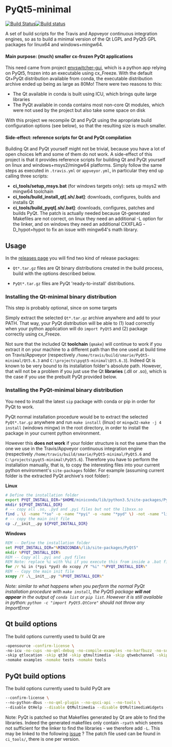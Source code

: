 # PyQt5-minimal

[![Build Status](https://travis-ci.org/smarie/PyQt5-minimal.svg?branch=Qt5.6.3_PyQt_5.6_Python3.5)](https://travis-ci.org/smarie/PyQt5-minimal)[![Build status](https://ci.appveyor.com/api/projects/status/5v9xec097c99h8ox?svg=true)](https://ci.appveyor.com/project/smarie/pyqt5-minimal)

A set of build scripts for the Travis and Appveyor continuous integration engines, so as to build a minimal version of the Qt LGPL and PyQt5 GPL packages for linux64 and windows+mingw64. 

#### Main purpose: (much) smaller cx-frozen PyQt applications  

This need came from project [envswitcher-gui](https://github.com/smarie/env-switcher-gui), which is a python app relying on PyQt5, frozen into an executable using cx_Freeze. With the default Qt+PyQt distribution available from conda, the executable distribution archive ended up being as large as 80Mo! There were two reasons to this: 

* The Qt available in conda is built using ICU, which brings quite large libraries
* The PyQt available in conda contains most non-core Qt modules, which were not used by the project but also take some space on disk

With this project we recompile Qt and PyQt using the apropriate build configuration options (see below), so that the resulting size is much smaller.

#### Side-effect: reference scripts for Qt and PyQt compilation

Building Qt and PyQt yourself might not be trivial, because you have a lot of open choices left and some of them do not work. A side-effect of this project is that it provides reference scripts for building Qt and PyQt yourself on linux and windows+msys2/mingw64 platforms. Simply follow the same steps as executed in `.travis.yml` or `appveyor.yml`, in particular they end up calling three scripts:

* **ci_tools/setup_msys.bat** (for windows targets only): sets up msys2 with mingw64 toolchain
* **ci_tools/build_install_qt\[.sh/.bat\]**: downloads, configures, builds and installs Qt
* **ci_tools/build_pyqt\[.sh/.bat\]**: downloads, configures, patches and builds PyQt. The patch is actually needed because Qt-generated Makefiles are not correct, on linux they need an additional -L<xxx> option for the linker, and on windows they need an additional CXXFLAG -D_hypot=hypot to fix an issue with mingw64's math library.

## Usage

In the [releases page](https://github.com/smarie/PyQt5-minimal/releases) you will find two kind of release packages:

* `Qt*.tar.gz` files are Qt binary distributions created in the build process, build with the options described below. 

* `PyQt*.tar.gz` files are PyQt 'ready-to-install' distributions. 


### Installing the Qt-minimal binary distribution

This step is probably optional, since on some targets 

Simply extract the selected `Qt*.tar.gz` archive anywhere and add to your PATH. That way, your PyQt distribution will be able to (1) load correctly when your python application will do `import PyQt5` and (2) package correctly using cx_Freeze.

Not sure that the included Qt **toolchain** (`qmake`) will continue to work if you extract it on your machine to a different path than the one used at build time on Travis/Appveyor (respectively `/home/travis/build/smarie/PyQt5-minimal/Qt5.6.3` and `C:\projects\pyqt5-minimal\Qt5.6.3`). Indeed Qt is known to be very bound to its installation folder's absolute path. However, that will not be a problem if you just use the Qt **libraries** (.dll or .so), which is the case if you use the prebuilt PyQt provided below.

### Installing the PyQt-minimal binary distribution

You need to install the latest `sip` package with conda or pip in order for PyQt to work.

PyQt normal installation procedure would be to extract the selected `PyQt*.tar.gz` anywhere and run `make install` (linux) or `mingw32-make -j 4 install` (windows mingw) in the root directory, in order to install the package in your current python environment. 

However this **does not work** if your folder structure is not the same than the one we use in the Travis/Appveyor continuous integration engine (respectively `/home/travis/build/smarie/PyQt5-minimal/PyQt5.6` and `C:\projects\pyqt5-minimal\PyQt5.6`). Therefore you have to perform the installation manually, that is, to copy the interesting files into your current python environment's `site-packages` folder. For example (assuming current folder is the extracted PyQt archive's root folder):

**Linux**
```bash
# Define the installation folder
export PYQT_INSTALL_DIR="$HOME/miniconda/lib/python3.5/site-packages/PyQt5"
mkdir ${PYQT_INSTALL_DIR}
# -- copy all .so, .pyd and .pyi files but not the libxxx.so
find . \( -name "*so" -o -name "*pyi" -o -name "*pyd" \) -not -name "lib*" -exec cp {} $PYQT_INSTALL_DIR \;
# -- copy the main init file
cp ./__init__.py ${PYQT_INSTALL_DIR}
```

**Windows**
```cmd
REM -- Define the installation folder
set PYQT_INSTALL_DIR="%MINICONDA%/lib/site-packages/PyQt5"
mkdir %PYQT_INSTALL_DIR%
REM -- Copy all .pyi and .pyd files
REM Note: replace %i with %%i if you execute this from inside a .bat file
for /r %i in (*pyi *pyd) do xcopy /Y "%i" "%PYQT_INSTALL_DIR%"
REM -- Copy the main init file
xcopy /Y .\__init__.py "%PYQT_INSTALL_DIR%"
```

*Note: similar to what happens when you perform the normal PyQt installation procedure with `make install`, the PyQt5 package **will not appear** in the output of `conda list` or `pip list`. However it is still available in python: `python -c "import PyQt5.QtCore"` should not throw any ImportError*


## Qt build options

The build options currently used to build Qt are

```bash
-opensource -confirm-license \
-no-icu -no-cups -no-qml-debug -no-compile-examples -no-harfbuzz -no-sql-mysql -no-sql-odbc -no-sql-sqlite -qt-pcre \
-skip qtlocation -skip qt3d -skip qtmultimedia -skip qtwebchannel -skip qtwayland -skip qtandroidextras -skip qtwebsockets -skip qtconnectivity -skip qtdoc -skip qtwebview -skip qtimageformats -skip qtwebengine -skip qtquickcontrols2 -skip qttranslations -skip qtxmlpatterns -skip qtactiveqt -skip qtx11extras -skip qtsvg -skip qtscript -skip qtserialport -skip qtdeclarative -skip qtgraphicaleffects -skip qtcanvas3d -skip qtmacextras -skip qttools -skip qtwinextras -skip qtsensors -skip qtenginio -skip qtquickcontrols -skip qtserialbus \
-nomake examples -nomake tests -nomake tools
```

## PyQt build options

The build options currently used to build PyQt are

```bash
--confirm-license \
--no-python-dbus --no-qml-plugin --no-qsci-api --no-tools \
--disable QtHelp --disable QtMultimedia --disable QtMultimediaWidgets --disable QtNetwork --disable QtOpenGL --disable QtPrintSupport --disable QtQml --disable QtQuick --disable QtSql --disable QtSvg --disable QtTest --disable QtWebKit --disable QtWebKitWidgets --disable QtXml --disable QtXmlPatterns --disable QtDesigner --disable QAxContainer --disable QtDBus --disable QtWebSockets --disable QtWebChannel --disable QtNfc --disable QtBluetooth --disable QtX11Extras --disable QtQuickWidgets --disable _QOpenGLFunctions_2_0 --disable _QOpenGLFunctions_2_1 --disable _QOpenGLFunctions_4_1_Core
```

Note: PyQt is patched so that Makefiles generated by Qt are able to find the libraries. Indeed the generated makefiles only contain `-rpath` which seems not sufficient for the linker to find the libraries - we therefore add `-L`. This may be linked to the following [issue](https://forum.qt.io/topic/59670/how-to-compile-qt-with-relative-runpath-paths) ? The patch file used can be found in `ci_tools/`, there is one per version.